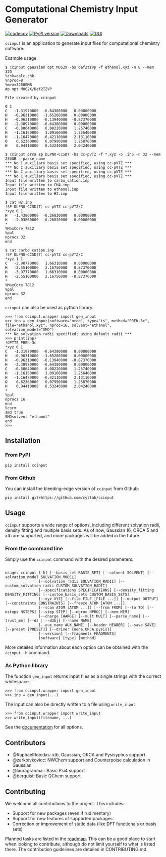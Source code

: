 # Computational Chemistry Input Generator

[![codecov](https://codecov.io/gh/cyllab/ccinput/branch/main/graph/badge.svg?token=ox4smJs0vh)](https://codecov.io/gh/cyllab/ccinput)
[![PyPI version](https://badge.fury.io/py/ccinput.svg)](https://badge.fury.io/py/ccinput)
[![Downloads](https://pepy.tech/badge/ccinput)](https://pepy.tech/project/ccinput)
[![DOI](https://zenodo.org/badge/DOI/10.5281/zenodo.5907043.svg)](https://doi.org/10.5281/zenodo.5907043)

`ccinput` is an application to generate input files for computational chemistry software.

Example usage:
```
$ ccinput gaussian opt M062X -bs def2tzvp -f ethanol.xyz -n 8 --mem 32G
%chk=calc.chk
%nproc=8
%mem=32000MB
#p opt M062X/Def2TZVP

File created by ccinput

0 1
C   -1.31970000  -0.64380000   0.00000000
H   -0.96310000  -1.65260000   0.00000000
H   -0.96310000  -0.13940000  -0.87370000
H   -2.38970000  -0.64380000   0.00000000
C   -0.80640000   0.08220000   1.25740000
H   -1.16150000   1.09160000   1.25640000
H   -1.16470000  -0.42110000   2.13110000
O    0.62360000   0.07990000   1.25870000
H    0.94410000   0.53240000   2.04240000

$ ccinput orca sp DLPNO-CCSDT -bs cc-pVTZ -f *.xyz -o .inp -n 32 --mem 250GB --parse_name
*** No C auxiliary basis set specified, using cc-pVTZ ***
*** No C auxiliary basis set specified, using cc-pVTZ ***
*** No C auxiliary basis set specified, using cc-pVTZ ***
*** No C auxiliary basis set specified, using cc-pVTZ ***
Input file written to carbo_cation.inp
Input file written to CH4.inp
Input file written to ethanol.inp
Input file written to H2.inp

$ cat H2.inp
!SP DLPNO-CCSD(T) cc-pVTZ cc-pVTZ/C
*xyz 0 1
H   -1.43860000  -0.26820000   0.00000000
H   -2.03860000  -0.26820000   0.00000000
*
%MaxCore 7812
%pal
nprocs 32
end

$ cat carbo_cation.inp
!SP DLPNO-CCSD(T) cc-pVTZ cc-pVTZ/C
*xyz 1 1
C   -2.90770000   1.66310000   0.00000000
H   -2.55100000   2.16750000   0.87370000
H   -3.97770000   1.66310000   0.00000000
H   -2.55100000   2.16750000  -0.87370000
*
%MaxCore 7812
%pal
nprocs 32
end
```

`ccinput` can also be used as python library:

```
>>> from ccinput.wrapper import gen_input
>>> inp = gen_input(software="orca", type="ts", method="PBEh-3c", file="ethanol.xyz", nproc=16, solvent="ethanol", solvation_model="SMD")
*** No solvation radii specified; using default radii ***
>>> print(inp)
!OPTTS PBEh-3c
*xyz 0 1
C   -1.31970000  -0.64380000   0.00000000
H   -0.96310000  -1.65260000   0.00000000
H   -0.96310000  -0.13940000  -0.87370000
H   -2.38970000  -0.64380000   0.00000000
C   -0.80640000   0.08220000   1.25740000
H   -1.16150000   1.09160000   1.25640000
H   -1.16470000  -0.42110000   2.13110000
O    0.62360000   0.07990000   1.25870000
H    0.94410000   0.53240000   2.04240000
*
%pal
nprocs 16
end
%cpcm
smd true
SMDsolvent "ethanol"
end
>>>
```

## Installation
### From PyPI
```
pip install ccinput
```

### From Github
You can install the bleeding-edge version of `ccinput` from Github:
```
pip install git+https://github.com/cyllab/ccinput
```

## Usage
`ccinput` supports a wide range of options, including different solvation radii, density fitting and multiple basis sets. As of now, Gaussian 16, ORCA 5 and xtb are supported, and more packages will be added in the future.

### From the command line
Simply use the `ccinput` command with the desired parameters:
```

usage: ccinput [-h] [--basis_set BASIS_SET] [--solvent SOLVENT] [--solvation_model SOLVATION_MODEL] 
               [--solvation_radii SOLVATION_RADII] [--custom_solvation_radii CUSTOM_SOLVATION_RADII] 
               [--specifications SPECIFICATIONS] [--density_fitting DENSITY_FITTING] [--custom_basis_sets CUSTOM_BASIS_SETS] 
               [--xyz XYZ] [--file FILE [FILE ...]] [--output OUTPUT] [--constraints CONSTRAINTS] [--freeze ATOM [ATOM ...]] 
               [--scan ATOM [ATOM ...]] [--from FROM] [--to TO] [--nsteps NSTEPS] [--step STEP] [--nproc NPROC] [--mem MEM] 
               [--charge CHARGE] [--mult MULT] [--parse_name] [--trust_me] [--d3 | --d3bj] [--name NAME] 
               [--aux_name AUX_NAME] [--header HEADER] [--save SAVE] [--preset [PRESET]] [--driver {none,ORCA,pysis}] 
               [--version] [--fragments FRAGMENTS]
               [software] [type] [method]

```

More detailed information about each option can be obtained with the `ccinput -h` command.

### As Python library
The function `gen_input` returns input files as a single strings with the correct whitespace.

```
>>> from ccinput.wrapper import gen_input
>>> inp = gen_input(...)
```

The input can also be directly written to a file using `write_input`.
```
>>> from ccinput.wrapper import write_input
>>> write_input(filename, ...)
```

See the [documentation](https://ccinput.readthedocs.io/en/latest/usage.html) for all options.

## Contributors

- @RaphaelRobidas: xtb, Gaussian, ORCA and Pysisyphus support
- @zarkoivkovicc: NWChem support and Counterpoise calculation in Gaussian
- @lauragranmar: Basic Psi4 support
- @berquist: Basic QChem support

## Contributing

We welcome all contributions to the project. This includes:

- Support for new packages (even if rudimentary)
- Support for new features of supported packages
- Correction or improvement of static data (like DFT functionals or basis sets)

Planned tasks are listed in the [roadmap](https://github.com/orgs/cyllab/projects/1/views/1). This can be a good place to start when looking to contribute, although do not limit yourself to what is listed there. The contribution guidelines are detailed in CONTRIBUTING.md.

